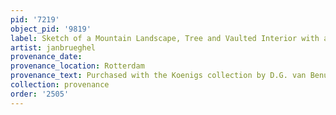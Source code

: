 ```yaml
---
pid: '7219'
object_pid: '9819'
label: Sketch of a Mountain Landscape, Tree and Vaulted Interior with a Wall Clock
artist: janbrueghel
provenance_date:
provenance_location: Rotterdam
provenance_text: Purchased with the Koenigs collection by D.G. van Benuningen
collection: provenance
order: '2505'
---
```

